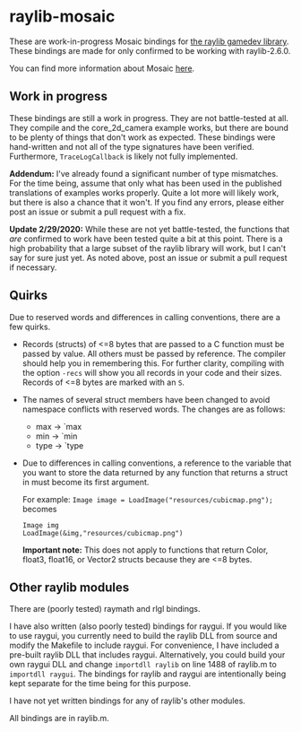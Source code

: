 # raylib-mosaic

These are work-in-progress Mosaic bindings for [the raylib gamedev library](https://github.com/raysan5/raylib). These bindings are made for only confirmed to be working with raylib-2.6.0.

You can find more information about Mosaic [here](https://github.com/sal55/langs/blob/master/Mosaic/readme.md).

## Work in progress

These bindings are still a work in progress. They are not battle-tested at all. They compile and the core_2d_camera example works, but there are bound to be plenty of things that don't work as expected. These bindings were hand-written and not all of the type signatures have been verified. Furthermore, `TraceLogCallback` is likely not fully implemented.

**Addendum:** I've already found a significant number of type mismatches. For the time being, assume that only what has been used in the published translations of examples works properly. Quite a lot more will likely work, but there is also a chance that it won't. If you find any errors, please either post an issue or submit a pull request with a fix.

**Update 2/29/2020:** While these are not yet battle-tested, the functions that *are* confirmed to work have been tested quite a bit at this point. There is a high probability that a large subset of the raylib library will work, but I can't say for sure just yet. As noted above, post an issue or submit a pull request if necessary.

## Quirks

Due to reserved words and differences in calling conventions, there are a few quirks.

* Records (structs) of <=8 bytes that are passed to a C function must be passed by value. All others must be passed by reference. The compiler should help you in remembering this. For further clarity, compiling with the option `-recs` will show you all records in your code and their sizes. Records of <=8 bytes are marked with an `S`.

* The names of several struct members have been changed to avoid namespace conflicts with reserved words. The changes are as follows:
    * max -> `max
    * min -> `min
    * type -> `type

* Due to differences in calling conventions, a reference to the variable that you want to store the data returned by any function that returns a struct in must become its first argument.

  For example:
  `Image image = LoadImage("resources/cubicmap.png");` becomes
  ```
  Image img
  LoadImage(&img,"resources/cubicmap.png")
  ```
  **Important note:** This does not apply to functions that return Color, float3, float16, or Vector2 structs because they are <=8 bytes.

## Other raylib modules

There are (poorly tested) raymath and rlgl bindings.

I have also written (also poorly tested) bindings for raygui. If you would like to use raygui, you currently need to build the raylib DLL from source and modify the Makefile to include raygui. For convenience, I have included a pre-built raylib DLL that includes raygui. Alternatively, you could build your own raygui DLL and change `importdll raylib` on line 1488 of raylib.m to `importdll raygui`. The bindings for raylib and raygui are intentionally being kept separate for the time being for this purpose.

I have not yet written bindings for any of raylib's other modules.

All bindings are in raylib.m.